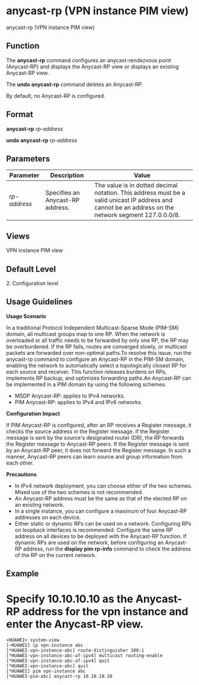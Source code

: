 anycast-rp (VPN instance PIM view)
==================================

anycast-rp (VPN instance PIM view)

Function
--------



The **anycast-rp** command configures an anycast-rendezvous point (Anycast-RP) and displays the Anycast-RP view or displays an existing Anycast-RP view.

The **undo anycast-rp** command deletes an Anycast-RP.



By default, no Anycast-RP is configured.


Format
------

**anycast-rp** *rp-address*

**undo anycast-rp** *rp-address*


Parameters
----------

| Parameter | Description | Value |
| --- | --- | --- |
| *rp-address* | Specifies an Anycast-RP address. | The value is in dotted decimal notation. This address must be a valid unicast IP address and cannot be an address on the network segment 127.0.0.0/8. |



Views
-----

VPN instance PIM view


Default Level
-------------

2: Configuration level


Usage Guidelines
----------------

**Usage Scenario**

In a traditional Protocol Independent Multicast-Sparse Mode (PIM-SM) domain, all multicast groups map to one RP. When the network is overloaded or all traffic needs to be forwarded by only one RP, the RP may be overburdened. If the RP fails, routes are converged slowly, or multicast packets are forwarded over non-optimal paths.To resolve this issue, run the anycast-rp command to configure an Anycast-RP in the PIM-SM domain, enabling the network to automatically select a topologically closest RP for each source and receiver. This function releases burdens on RPs, implements RP backup, and optimizes forwarding paths.An Anycast-RP can be implemented in a PIM domain by using the following schemes:

* MSDP Anycast-RP: applies to IPv4 networks.
* PIM Anycast-RP: applies to IPv4 and IPv6 networks.

**Configuration Impact**

If PIM Anycast-RP is configured, after an RP receives a Register message, it checks the source address in the Register message. If the Register message is sent by the source's designated router (DR), the RP forwards the Register message to Anycast-RP peers. If the Register message is sent by an Anycast-RP peer, it does not forward the Register message. In such a manner, Anycast-RP peers can learn source and group information from each other.

**Precautions**

* In IPv4 network deployment, you can choose either of the two schemes. Mixed use of the two schemes is not recommended.
* An Anycast-RP address must be the same as that of the elected RP on an existing network.
* In a single instance, you can configure a maximum of four Anycast-RP addresses on each device.
* Either static or dynamic RPs can be used on a network. Configuring RPs on loopback interfaces is recommended. Configure the same RP address on all devices to be deployed with the Anycast-RP function. If dynamic RPs are used on the network, before configuring an Anycast-RP address, run the **display pim rp-info** command to check the address of the RP on the current network.

Example
-------

# Specify 10.10.10.10 as the Anycast-RP address for the vpn instance and enter the Anycast-RP view.
```
<HUAWEI> system-view
[~HUAWEI] ip vpn-instance abc
[*HUAWEI-vpn-instance-abc] route-distinguisher 100:1
[*HUAWEI-vpn-instance-abc-af-ipv4] multicast routing-enable
[*HUAWEI-vpn-instance-abc-af-ipv4] quit
[*HUAWEI-vpn-instance-abc] quit
[*HUAWEI] pim vpn-instance abc
[*HUAWEI-pim-abc] anycast-rp 10.10.10.10

```